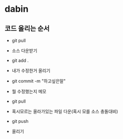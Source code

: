 # dabin

## 코드 올리는 순서

* git pull 
 - 소스 다운받기
* git add .
 - 내가 수정한거 올리기
* git commit -m "하고싶은말"
 - 뭘 수정했는지 메모
* git pull
 - 혹시모르는 올라가있는 파일 다운(혹시 모를 소스 충돌대비)
* git push
 - 올리기
